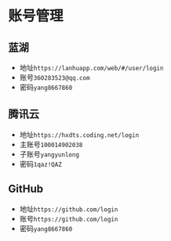 # 账号管理

## 蓝湖

- 地址`https://lanhuapp.com/web/#/user/login`
- 账号`360283523@qq.com`
- 密码`yang8667860`

## 腾讯云

- 地址`https://hxdts.coding.net/login`
- 主账号`100014902038`
- 子账号`yangyunlong`
- 密码`1qaz!QAZ`

## GitHub

- 地址`https://github.com/login`
- 账号`https://github.com/login`
- 密码`yang8667860`

